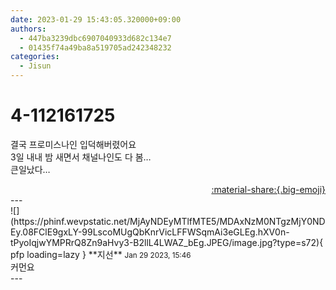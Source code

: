 ```yaml
---
date: 2023-01-29 15:43:05.320000+09:00
authors:
  - 447ba3239dbc6907040933d682c134e7
  - 01435f74a49ba8a519705ad242348232
categories:
  - Jisun
---
```


# 4-112161725

<div class="post-container" markdown="1">
<div class="content-container md-sidebar__scrollwrap" markdown="1">

결국 프로미스나인 입덕해버렸어요<br>3일 내내 밤 새면서 채널나인도 다 봄…<br>큰일났다…

</div>
</div>

<div style="text-align: right;" markdown="1">
<a href="https://weverse.io/fromis9/fanpost/4-112161725" style="text-align: right;">:material-share:{.big-emoji}</a>
</div>
---

<div class="comments-container md-sidebar__scrollwrap" markdown="1">
<div class="comment" markdown="1">
<div class='id-container' markdown="1">
![](https://phinf.wevpstatic.net/MjAyNDEyMTlfMTE5/MDAxNzM0NTgzMjY0NDEy.08FClE9gxLY-99LscoMUgQbKnrVicLFFWSqmAi3eGLEg.hXV0n-tPyoIqjwYMPRrQ8Zn9aHvy3-B2llL4LWAZ_bEg.JPEG/image.jpg?type=s72){ pfp loading=lazy }
**<span class="artist">지선</span>** <small>Jan 29 2023, 15:46</small><br>
</div>
<div class='comment-body' markdown="1">
커먼요
</div>
</div>
</div>
---

